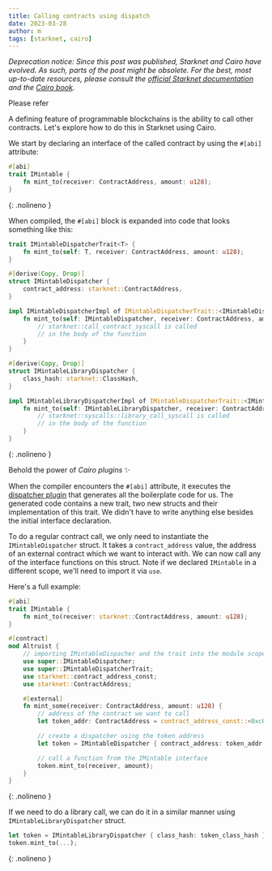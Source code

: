 ```yaml
---
title: Calling contracts using dispatch
date: 2023-03-28
author: m
tags: [starknet, cairo]
---
```


*Deprecation notice: Since this post was published, Starknet and Cairo have evolved. As such, parts of the post might be obsolete. For the best, most up-to-date resources, please consult the [official Starknet documentation](https://docs.starknet.io/) and the [Cairo book](https://book.cairo-lang.org/).*

Please refer

A defining feature of programmable blockchains is the ability to call other contracts. Let's explore how to do this in Starknet using Cairo.

We start by declaring an interface of the called contract by using the `#[abi]` attribute:

```rust
#[abi]
trait IMintable {
    fn mint_to(receiver: ContractAddress, amount: u128);
}
```
{: .nolineno }

When compiled, the `#[abi]` block is expanded into code that looks something like this:

```rust
trait IMintableDispatcherTrait<T> {
    fn mint_to(self: T, receiver: ContractAddress, amount: u128);
}

#[derive(Copy, Drop)]
struct IMintableDispatcher {
    contract_address: starknet::ContractAddress,
}

impl IMintableDispatcherImpl of IMintableDispatcherTrait::<IMintableDispatcher> {
    fn mint_to(self: IMintableDispatcher, receiver: ContractAddress, amount: u128) {
        // starknet::call_contract_syscall is called
        // in the body of the function
    }
}

#[derive(Copy, Drop)]
struct IMintableLibraryDispatcher {
    class_hash: starknet::ClassHash,
}

impl IMintableLibraryDispatcherImpl of IMintableDispatcherTrait::<IMintableLibraryDispatcher> {
    fn mint_to(self: IMintableLibraryDispatcher, receiver: ContractAddress, amount: u128) {
        // starknet::syscalls::library_call_syscall is called
        // in the body of the function
    }
}
```
{: .nolineno }

Behold the power of *Cairo plugins* ✨

When the compiler encounters the `#[abi]` attribute, it executes the [dispatcher plugin](https://github.com/starkware-libs/cairo/blob/main/crates/cairo-lang-starknet/src/plugin/dispatcher.rs) that generates all the boilerplate code for us. The generated code contains a new trait, two new structs and their implementation of this trait. We didn't have to write anything else besides the initial interface declaration.

To do a regular contract call, we only need to instantiate the `IMintableDispatcher` struct. It takes a `contract_address` value, the address of an external contract which we want to interact with. We can now call any of the interface functions on this struct. Note if we declared `IMintable` in a different scope, we'll need to import it via `use`.

Here's a full example:

```rust
#[abi]
trait IMintable {
    fn mint_to(receiver: starknet::ContractAddress, amount: u128);
}

#[contract]
mod Altruist {
    // importing IMintableDispacher and the trait into the module scope
    use super::IMintableDispatcher;
    use super::IMintableDispatcherTrait;
    use starknet::contract_address_const;
    use starknet::ContractAddress;

    #[external]
    fn mint_some(receiver: ContractAddress, amount: u128) {
        // address of the contract we want to call
        let token_addr: ContractAddress = contract_address_const::<0xc0ffee>();

        // create a dispatcher using the token address
        let token = IMintableDispatcher { contract_address: token_addr };

        // call a function from the IMintable interface
        token.mint_to(receiver, amount);
    }
}
```
{: .nolineno }

If we need to do a library call, we can do it in a similar manner using `IMintableLibraryDispatcher` struct.

```rust
let token = IMintableLibraryDispatcher { class_hash: token_class_hash };
token.mint_to(...);
```
{: .nolineno }
